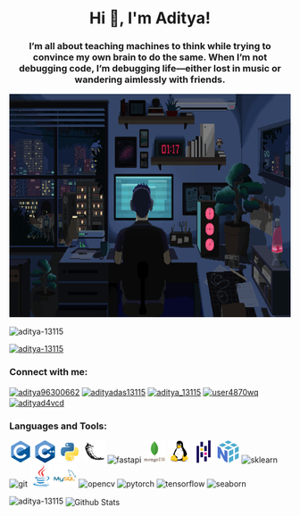<h1 align="center">Hi 👋, I'm Aditya!</h1>
<h3 align="center">I’m all about teaching machines to think while trying to convince my own brain to do the same. When I’m not debugging code, I’m debugging life—either lost in music or wandering aimlessly with friends.</h3>

<div align="center">
  <img src="LofiAnimation.gif" height="400" width="100%" alt="gif banner" />
</div>

<p align="left"> <img src="https://komarev.com/ghpvc/?username=aditya-13115&label=Profile%20views&color=ff0000&style=flat" alt="aditya-13115" /> </p>

<p align="left"> <a href="https://github.com/ryo-ma/github-profile-trophy"><img src="https://github-profile-trophy.vercel.app/?username=aditya-13115" alt="aditya-13115" /></a> </p>

<h3 align="left">Connect with me:</h3>
<p align="left">
<a href="https://twitter.com/aditya96300662" target="blank"><img align="center" src="https://cdn.simpleicons.org/x/000000" alt="aditya96300662" height="30" width="40" /></a>
<a href="https://linkedin.com/in/adityadas13115" target="blank"><img align="center" src="https://raw.githubusercontent.com/rahuldkjain/github-profile-readme-generator/master/src/images/icons/Social/linked-in-alt.svg" alt="adityadas13115" height="30" width="40" /></a>
<a href="https://instagram.com/aditya_13115" target="blank"><img align="center" src="https://raw.githubusercontent.com/rahuldkjain/github-profile-readme-generator/master/src/images/icons/Social/instagram.svg" alt="aditya_13115" height="30" width="40" /></a>
<a href="https://www.leetcode.com/user4870wq" target="blank"><img align="center" src="https://raw.githubusercontent.com/rahuldkjain/github-profile-readme-generator/master/src/images/icons/Social/leet-code.svg" alt="user4870wq" height="30" width="40" /></a>
<a href="https://auth.geeksforgeeks.org/user/adityad4vcd" target="blank"><img align="center" src="https://raw.githubusercontent.com/rahuldkjain/github-profile-readme-generator/master/src/images/icons/Social/geeks-for-geeks.svg" alt="adityad4vcd" height="30" width="40" /></a>
</p>

<h3 align="left">Languages and Tools:</h3>
<p align="left"> 
  <img src="https://raw.githubusercontent.com/devicons/devicon/master/icons/c/c-original.svg" alt="c" width="40" height="40"/> 
  <img src="https://raw.githubusercontent.com/devicons/devicon/master/icons/cplusplus/cplusplus-original.svg" alt="cplusplus" width="40" height="40"/> 
  <img src="https://raw.githubusercontent.com/devicons/devicon/master/icons/python/python-original.svg" alt="python" width="40" height="40"/> 
    <img src="https://raw.githubusercontent.com/devicons/devicon/master/icons/flask/flask-original.svg" alt="flask" width="40" height="40"/>
  <img src="https://cdn.jsdelivr.net/gh/devicons/devicon/icons/fastapi/fastapi-original.svg" alt="fastapi" width="40" height="40"/>
  <img src="https://raw.githubusercontent.com/devicons/devicon/master/icons/mongodb/mongodb-original-wordmark.svg" alt="mongodb" width="40" height="40"/>
  <img src="https://raw.githubusercontent.com/devicons/devicon/master/icons/linux/linux-original.svg" alt="linux" width="40" height="40"/>
  <img src="https://raw.githubusercontent.com/devicons/devicon/master/icons/pandas/pandas-original.svg" alt="pandas" width="40" height="40"/>
  <img src="https://raw.githubusercontent.com/devicons/devicon/master/icons/numpy/numpy-original.svg" alt="numpy" width="40" height="40"/>
  <img src="https://upload.wikimedia.org/wikipedia/commons/0/05/Scikit_learn_logo_small.svg" alt="sklearn" width="40" height="40"/>
  <img src="https://www.vectorlogo.zone/logos/git-scm/git-scm-icon.svg" alt="git" width="40" height="40"/> 
  <img src="https://raw.githubusercontent.com/devicons/devicon/master/icons/java/java-original.svg" alt="java" width="40" height="40"/> 
  <img src="https://raw.githubusercontent.com/devicons/devicon/master/icons/mysql/mysql-original-wordmark.svg" alt="mysql" width="40" height="40"/> 
  <img src="https://www.vectorlogo.zone/logos/opencv/opencv-icon.svg" alt="opencv" width="40" height="40"/>
  <img src="https://www.vectorlogo.zone/logos/pytorch/pytorch-icon.svg" alt="pytorch" width="40" height="40"/> 
  <img src="https://www.vectorlogo.zone/logos/tensorflow/tensorflow-icon.svg" alt="tensorflow" width="40" height="40"/> 
  <img src="https://seaborn.pydata.org/_images/logo-mark-lightbg.svg" alt="seaborn" width="40" height="40"/> 
</p>

<p><img align="left" src="https://github-readme-stats.vercel.app/api/top-langs?username=aditya-13115&show_icons=true&locale=en&layout=compact" alt="aditya-13115" /></p>

<p>&nbsp;<img align="center" src="https://github-readme-stats.vercel.app/api?username=aditya-13115&show_icons=true&theme=synthwave&locale=en" alt="Github Stats" /></p>
